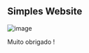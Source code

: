 <h2>Simples Website</h2>

![image](https://user-images.githubusercontent.com/70349830/115160145-12124a00-a06d-11eb-82f0-d1f799acd49a.png)


 Muito obrigado !
